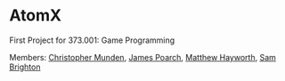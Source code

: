 # AtomX
First Project for 373.001: Game Programming

Members:
<a href="https://github.com/cmunden91">Christopher Munden</a>, 
<a href="https://github.com/JamesPoarch">James Poarch</a>,
<a href="https://github.com/mhaywort1">Matthew Hayworth</a>,
<a href="https://github.com/bamsrighton">Sam Brighton</a>
